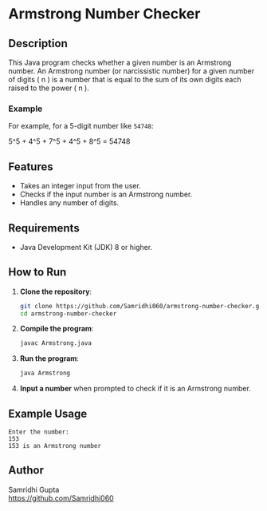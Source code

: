 # Armstrong Number Checker

## Description

This Java program checks whether a given number is an Armstrong number. An Armstrong number (or narcissistic number) for a given number of digits \( n \) is a number that is equal to the sum of its own digits each raised to the power \( n \).

### Example

For example, for a 5-digit number like `54748`:


5^5 + 4^5 + 7^5 + 4^5 + 8^5 = 54748

## Features

- Takes an integer input from the user.
- Checks if the input number is an Armstrong number.
- Handles any number of digits.

## Requirements

- Java Development Kit (JDK) 8 or higher.

## How to Run

1. **Clone the repository**:
   ```bash
   git clone https://github.com/Samridhi060/armstrong-number-checker.git
   cd armstrong-number-checker
   ```

2. **Compile the program**:
   ```bash
   javac Armstrong.java
   ```

3. **Run the program**:
   ```bash
   java Armstrong
   ```

4. **Input a number** when prompted to check if it is an Armstrong number.

## Example Usage

```
Enter the number: 
153
153 is an Armstrong number
```


## Author

Samridhi Gupta  
https://github.com/Samridhi060
